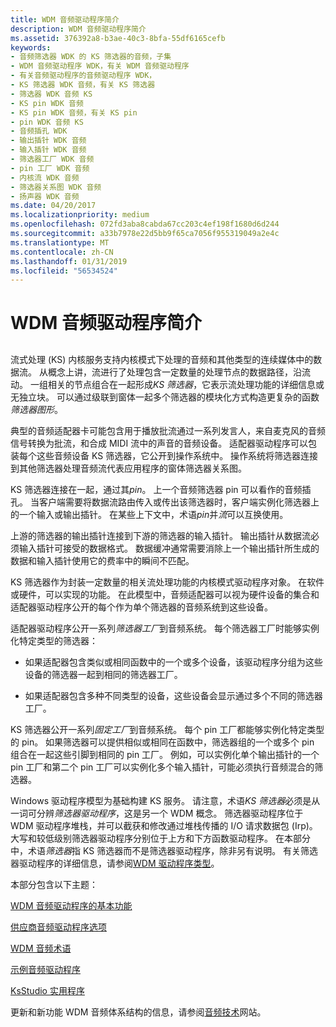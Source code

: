 ```yaml
---
title: WDM 音频驱动程序简介
description: WDM 音频驱动程序简介
ms.assetid: 376392a8-b3ae-40c3-8bfa-55df6165cefb
keywords:
- 音频筛选器 WDK 的 KS 筛选器的音频，子集
- WDM 音频驱动程序 WDK，有关 WDM 音频驱动程序
- 有关音频驱动程序的音频驱动程序 WDK，
- KS 筛选器 WDK 音频，有关 KS 筛选器
- 筛选器 WDK 音频 KS
- KS pin WDK 音频
- KS pin WDK 音频，有关 KS pin
- pin WDK 音频 KS
- 音频插孔 WDK
- 输出插针 WDK 音频
- 输入插针 WDK 音频
- 筛选器工厂 WDK 音频
- pin 工厂 WDK 音频
- 内核流 WDK 音频
- 筛选器关系图 WDK 音频
- 扬声器 WDK 音频
ms.date: 04/20/2017
ms.localizationpriority: medium
ms.openlocfilehash: 072fd3aba8cabda67cc203c4ef198f1680d6d244
ms.sourcegitcommit: a33b7978e22d5bb9f65ca7056f955319049a2e4c
ms.translationtype: MT
ms.contentlocale: zh-CN
ms.lasthandoff: 01/31/2019
ms.locfileid: "56534524"
---
```

# <a name="introduction-to-wdm-audio-drivers"></a>WDM 音频驱动程序简介


## <span id="introduction_to_wdm_audio_drivers"></span><span id="INTRODUCTION_TO_WDM_AUDIO_DRIVERS"></span>


流式处理 (KS) 内核服务支持内核模式下处理的音频和其他类型的连续媒体中的数据流。 从概念上讲，流进行了处理包含一定数量的处理节点的数据路径，沿流动。 一组相关的节点组合在一起形成*KS 筛选器*，它表示流处理功能的详细信息或无独立块。 可以通过级联到窗体一起多个筛选器的模块化方式构造更复杂的函数*筛选器图形*。

典型的音频适配器卡可能包含用于播放批流通过一系列发言人，来自麦克风的音频信号转换为批流，和合成 MIDI 流中的声音的音频设备。 适配器驱动程序可以包装每个这些音频设备 KS 筛选器，它公开到操作系统中。 操作系统将筛选器连接到其他筛选器处理音频流代表应用程序的窗体筛选器关系图。

KS 筛选器连接在一起，通过其*pin*。 上一个音频筛选器 pin 可以看作的音频插孔。 当客户端需要将数据流路由传入或传出该筛选器时，客户端实例化筛选器上的一个输入或输出插针。 在某些上下文中，术语*pin*并*流*可以互换使用。

上游的筛选器的输出插针连接到下游的筛选器的输入插针。 输出插针从数据流必须输入插针可接受的数据格式。 数据缓冲通常需要消除上一个输出插针所生成的数据和输入插针使用它的费率中的瞬间不匹配。

KS 筛选器作为封装一定数量的相关流处理功能的内核模式驱动程序对象。 在软件或硬件，可以实现的功能。 在此模型中，音频适配器可以视为硬件设备的集合和适配器驱动程序公开的每个作为单个筛选器的音频系统到这些设备。

适配器驱动程序公开一系列*筛选器工厂*到音频系统。 每个筛选器工厂时能够实例化特定类型的筛选器：

-   如果适配器包含类似或相同函数中的一个或多个设备，该驱动程序分组为这些设备的筛选器一起到相同的筛选器工厂。

-   如果适配器包含多种不同类型的设备，这些设备会显示通过多个不同的筛选器工厂。

KS 筛选器公开一系列*固定工厂*到音频系统。 每个 pin 工厂都能够实例化特定类型的 pin。 如果筛选器可以提供相似或相同在函数中，筛选器组的一个或多个 pin 组合在一起这些引脚到相同的 pin 工厂。 例如，可以实例化单个输出插针的一个 pin 工厂和第二个 pin 工厂可以实例化多个输入插针，可能必须执行音频混合的筛选器。

Windows 驱动程序模型为基础构建 KS 服务。 请注意，术语*KS 筛选器*必须是从一词可分辨*筛选器驱动程序*，这是另一个 WDM 概念。 筛选器驱动程序位于 WDM 驱动程序堆栈，并可以截获和修改通过堆栈传播的 I/O 请求数据包 (Irp)。 大写和较低级别筛选器驱动程序分别位于上方和下方函数驱动程序。 在本部分中，术语*筛选器*指 KS 筛选器而不是筛选器驱动程序，除非另有说明。 有关筛选器驱动程序的详细信息，请参阅[WDM 驱动程序类型](https://msdn.microsoft.com/library/windows/hardware/ff564862)。

本部分包含以下主题：

[WDM 音频驱动程序的基本功能](basic-functions-of-a-wdm-audio-driver.md)

[供应商音频驱动程序选项](vendor-audio-driver-options.md)

[WDM 音频术语](wdm-audio-terminology.md)

[示例音频驱动程序](sample-audio-drivers.md)

[KsStudio 实用程序](ksstudio-utility.md)

更新和新功能 WDM 音频体系结构的信息，请参阅[音频技术](https://go.microsoft.com/fwlink/p/?linkid=8751)网站。

 

 




